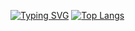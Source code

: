 [![Typing SVG](https://readme-typing-svg.herokuapp.com?color=%2336BCF7&lines=Bbuhha+science+student)](https://git.io/typing-svg)
[![Top Langs](https://github-readme-stats.vercel.app/api/top-langs/?username=anuraghazra&layout=compact)](https://github.com/anuraghazra/github-readme-stats)
